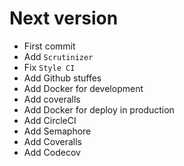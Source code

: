 # Next version
+ First commit
+ Add `Scrutinizer`
+ Fix `Style CI`
+ Add Github stuffes
+ Add Docker for development
+ Add coveralls
+ Add Docker for deploy in production
+ Add CircleCI
+ Add Semaphore
+ Add Coveralls
+ Add Codecov
